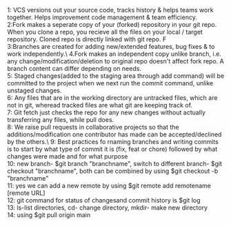 1: VCS versions out your source code, tracks history & helps teams work together. Helps improvement code management & team efficiency.\
2:Fork makes a seperate copy of your (forked) repository in your git repo. When you clone a repo, you recieve all the files on your local / target repository. Cloned repo is directly linked with git repo. F\
3:Branches are created for adding new/extended features, bug fixes & to work independently.\ 
4.Fork makes an independent copy unlike branch, i.e. any change/modification/deletion to original repo doesn't affect fork repo. A branch content can differ depending on needs.\
5: Staged changes(added to the staging area through add command) will be committed to the project when we next run the commit command, unlike unstaged changes.\
6: Any files that are in the working directory are untracked files, which are not in git, wheread tracked files are what git are keeping track of.\
7: Git fetch just checks the repo for any new changes without actually transferring any files, while pull does. \
8: We raise pull requests in collaborative projects so that the additions/modification one contributor has made can be accepted/declined by the others.\ 
9: Best practices fo rnaming branches and writing commits is to start by what type of commit it is (fix, feat or chore) followed by what changes were made and for what purpose\
10: new branch- $git branch "branchname", switch to different branch- $git checkout "branchname", both can be combined by using $git checkout -b "branchname"\
11: yes we can add a new remote by using $git remote add remotename [remote URL]\
12: git command for status of changesand commit history is $git log\
13: ls-list directories, cd- change directory, mkdir- make new directory\
14: using $git pull origin main